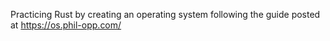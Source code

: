 Practicing Rust by creating an operating system following the guide posted at https://os.phil-opp.com/
